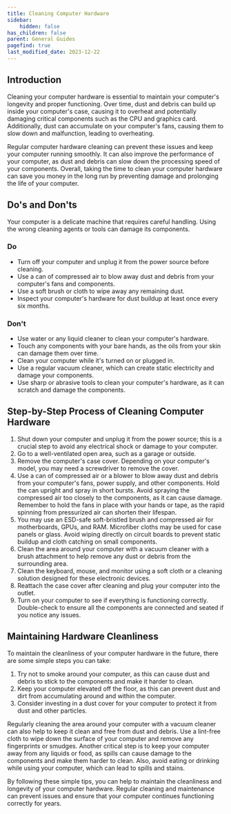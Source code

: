 ```yaml
---
title: Cleaning Computer Hardware
sidebar:
    hidden: false
has_children: false
parent: General Guides
pagefind: true
last_modified_date: 2023-12-22
---
```








## Introduction

Cleaning your computer hardware is essential to maintain your computer's longevity and proper functioning. Over time, dust and debris can build up inside your computer's case, causing it to overheat and potentially damaging critical components such as the CPU and graphics card. Additionally, dust can accumulate on your computer's fans, causing them to slow down and malfunction, leading to overheating.

Regular computer hardware cleaning can prevent these issues and keep your computer running smoothly. It can also improve the performance of your computer, as dust and debris can slow down the processing speed of your components. Overall, taking the time to clean your computer hardware can save you money in the long run by preventing damage and prolonging the life of your computer.

## Do's and Don'ts

Your computer is a delicate machine that requires careful handling. Using the wrong cleaning agents or tools can damage its components.

### Do

* Turn off your computer and unplug it from the power source before cleaning.
* Use a can of compressed air to blow away dust and debris from your computer's fans and components.
* Use a soft brush or cloth to wipe away any remaining dust.
* Inspect your computer's hardware for dust buildup at least once every six months.

### Don't

* Use water or any liquid cleaner to clean your computer's hardware.
* Touch any components with your bare hands, as the oils from your skin can damage them over time.
* Clean your computer while it's turned on or plugged in.
* Use a regular vacuum cleaner, which can create static electricity and damage your components.
* Use sharp or abrasive tools to clean your computer's hardware, as it can scratch and damage the components.

## Step-by-Step Process of Cleaning Computer Hardware

1. Shut down your computer and unplug it from the power source; this is a crucial step to avoid any electrical shock or damage to your computer.
2. Go to a well-ventilated open area, such as a garage or outside.
3. Remove the computer's case cover. Depending on your computer's model, you may need a screwdriver to remove the cover.
4. Use a can of compressed air or a blower to blow away dust and debris from your computer's fans, power supply, and other components. Hold the can upright and spray in short bursts. Avoid spraying the compressed air too closely to the components, as it can cause damage. Remember to hold the fans in place with your hands or tape, as the rapid spinning from pressurized air can shorten their lifespan.
5. You may use an ESD-safe soft-bristled brush and compressed air for motherboards, GPUs, and RAM. Microfiber cloths may be used for case panels or glass. Avoid wiping directly on circuit boards to prevent static buildup and cloth catching on small components.
6. Clean the area around your computer with a vacuum cleaner with a brush attachment to help remove any dust or debris from the surrounding area.
7. Clean the keyboard, mouse, and monitor using a soft cloth or a cleaning solution designed for these electronic devices.
8. Reattach the case cover after cleaning and plug your computer into the outlet.
9. Turn on your computer to see if everything is functioning correctly. Double-check to ensure all the components are connected and seated if you notice any issues.

## Maintaining Hardware Cleanliness

To maintain the cleanliness of your computer hardware in the future, there are some simple steps you can take:

1. Try not to smoke around your computer, as this can cause dust and debris to stick to the components and make it harder to clean.
2. Keep your computer elevated off the floor, as this can prevent dust and dirt from accumulating around and within the computer.
3. Consider investing in a dust cover for your computer to protect it from dust and other particles.

Regularly cleaning the area around your computer with a vacuum cleaner can also help to keep it clean and free from dust and debris. Use a lint-free cloth to wipe down the surface of your computer and remove any fingerprints or smudges. Another critical step is to keep your computer away from any liquids or food, as spills can cause damage to the components and make them harder to clean. Also, avoid eating or drinking while using your computer, which can lead to spills and stains.

By following these simple tips, you can help to maintain the cleanliness and longevity of your computer hardware. Regular cleaning and maintenance can prevent issues and ensure that your computer continues functioning correctly for years.
